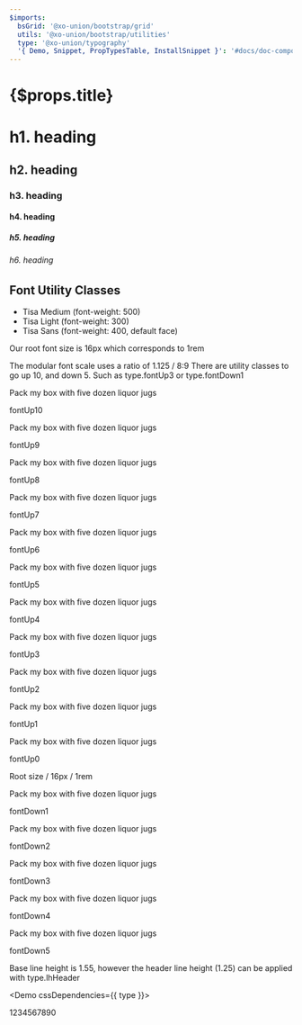 ```yaml
---
$imports:
  bsGrid: '@xo-union/bootstrap/grid'
  utils: '@xo-union/bootstrap/utilities'
  type: '@xo-union/typography'
  '{ Demo, Snippet, PropTypesTable, InstallSnippet }': '#docs/doc-components'
---
```


<h1 className={utils.mb4}>{$props.title}</h1>

<h1>h1. heading</h1>
<h2>h2. heading</h2>
<h3>h3. heading</h3>
<h4>h4. heading</h4>
<h5>h5. heading</h5>
<h6>h6. heading</h6>

<div className={utils.mt5}></div>

## Font Utility Classes


<ul>
  <li>
    <Demo cssDependencies={{ type }}>
      <div className={`${type.tisaMed} ${type.fontUp4}`}>Tisa Medium (font-weight: 500)</div>
    </Demo>
  </li>
  <li>
    <Demo cssDependencies={{ type }}>
      <div className={`${type.tisaLight} ${type.fontUp4}`}>Tisa Light (font-weight: 300)</div>
    </Demo>
  </li>
  <li>
    <Demo cssDependencies={{ type }}>
      <div className={`${type.tisaSans} ${type.fontUp4}`}>Tisa Sans (font-weight: 400, default face)</div>
    </Demo>
  </li>
</ul>

<div className={utils.mt5}></div>

<p>
  Our root font size is
  <Snippet lang="css" inline>16px</Snippet>
  which corresponds to
  <Snippet lang="css" inline>1rem</Snippet>
</p>

<p>
  The modular font scale uses a ratio of
  <Snippet inline>1.125 / 8:9</Snippet>
  There are utility classes to go up 10, and down 5. Such as
  <Snippet lang="javascript" inline>type.fontUp3</Snippet>
  or
  <Snippet lang="javascript" inline>type.fontDown1</Snippet>
</p>

<div className={type.fontUp10}>Pack my box with five dozen liquor jugs</div>
<p><Snippet inline>fontUp10</Snippet></p>

<div className={type.fontUp9}>Pack my box with five dozen liquor jugs</div>
<p><Snippet inline>fontUp9</Snippet></p>

<div className={type.fontUp8}>Pack my box with five dozen liquor jugs</div>
<p><Snippet inline>fontUp8</Snippet></p>

<div className={type.fontUp7}>Pack my box with five dozen liquor jugs</div>
<p><Snippet inline>fontUp7</Snippet></p>

<div className={type.fontUp6}>Pack my box with five dozen liquor jugs</div>
<p><Snippet inline>fontUp6</Snippet></p>

<div className={type.fontUp5}>Pack my box with five dozen liquor jugs</div>
<p><Snippet inline>fontUp5</Snippet></p>

<div className={type.fontUp4}>Pack my box with five dozen liquor jugs</div>
<p><Snippet inline>fontUp4</Snippet></p>

<div className={type.fontUp3}>Pack my box with five dozen liquor jugs</div>
<p><Snippet inline>fontUp3</Snippet></p>

<div className={type.fontUp2}>Pack my box with five dozen liquor jugs</div>
<p><Snippet inline>fontUp2</Snippet></p>

<div className={type.fontUp1}>Pack my box with five dozen liquor jugs</div>
<p><Snippet inline>fontUp1</Snippet></p>

<div className={type.fontUp0}>Pack my box with five dozen liquor jugs</div>
<p><Snippet inline>fontUp0</Snippet></p>

Root size / 16px / 1rem

<div className={type.fontDown1}>Pack my box with five dozen liquor jugs</div>
<p><Snippet inline>fontDown1</Snippet></p>

<div className={type.fontDown2}>Pack my box with five dozen liquor jugs</div>
<p><Snippet inline>fontDown2</Snippet></p>

<div className={type.fontDown3}>Pack my box with five dozen liquor jugs</div>
<p><Snippet inline>fontDown3</Snippet></p>

<div className={type.fontDown4}>Pack my box with five dozen liquor jugs</div>
<p><Snippet inline>fontDown4</Snippet></p>

<div className={type.fontDown5}>Pack my box with five dozen liquor jugs</div>
<p><Snippet inline>fontDown5</Snippet></p>

<div className={utils.mt5}></div>

<p>
  Base line height is 1.55, however the header line height (1.25) can be applied with
  <Snippet inline>type.lhHeader</Snippet>
</p>

<Demo cssDependencies={{ type }}>
  <div className={[type.lhHeader, type.fontUp4].join(' ')}>1234567890</div>
</Demo>
